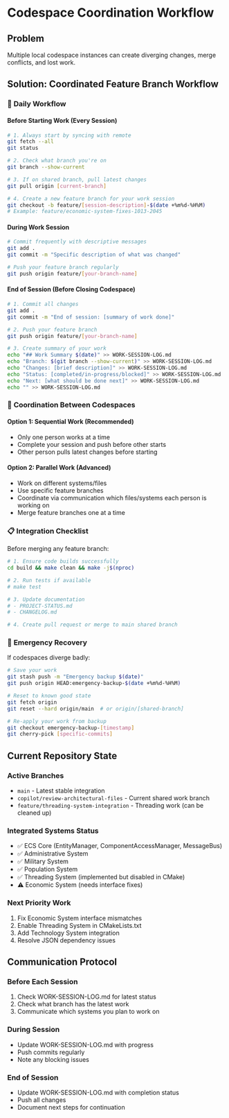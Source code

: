# Codespace Coordination Workflow

## Problem
Multiple local codespace instances can create diverging changes, merge conflicts, and lost work.

## Solution: Coordinated Feature Branch Workflow

### 🔄 **Daily Workflow**

#### Before Starting Work (Every Session)
```bash
# 1. Always start by syncing with remote
git fetch --all
git status

# 2. Check what branch you're on
git branch --show-current

# 3. If on shared branch, pull latest changes
git pull origin [current-branch]

# 4. Create a new feature branch for your work session
git checkout -b feature/[session-description]-$(date +%m%d-%H%M)
# Example: feature/economic-system-fixes-1013-2045
```

#### During Work Session
```bash
# Commit frequently with descriptive messages
git add .
git commit -m "Specific description of what was changed"

# Push your feature branch regularly
git push origin feature/[your-branch-name]
```

#### End of Session (Before Closing Codespace)
```bash
# 1. Commit all changes
git add .
git commit -m "End of session: [summary of work done]"

# 2. Push your feature branch
git push origin feature/[your-branch-name]

# 3. Create summary of your work
echo "## Work Summary $(date)" >> WORK-SESSION-LOG.md
echo "Branch: $(git branch --show-current)" >> WORK-SESSION-LOG.md
echo "Changes: [brief description]" >> WORK-SESSION-LOG.md
echo "Status: [completed/in-progress/blocked]" >> WORK-SESSION-LOG.md
echo "Next: [what should be done next]" >> WORK-SESSION-LOG.md
echo "" >> WORK-SESSION-LOG.md
```

### 🤝 **Coordination Between Codespaces**

#### Option 1: Sequential Work (Recommended)
- Only one person works at a time
- Complete your session and push before other starts
- Other person pulls latest changes before starting

#### Option 2: Parallel Work (Advanced)
- Work on different systems/files
- Use specific feature branches
- Coordinate via communication which files/systems each person is working on
- Merge feature branches one at a time

### 📋 **Integration Checklist**

Before merging any feature branch:
```bash
# 1. Ensure code builds successfully
cd build && make clean && make -j$(nproc)

# 2. Run tests if available
# make test

# 3. Update documentation
# - PROJECT-STATUS.md
# - CHANGELOG.md  

# 4. Create pull request or merge to main shared branch
```

### 🚨 **Emergency Recovery**

If codespaces diverge badly:
```bash
# Save your work
git stash push -m "Emergency backup $(date)"
git push origin HEAD:emergency-backup-$(date +%m%d-%H%M)

# Reset to known good state  
git fetch origin
git reset --hard origin/main  # or origin/[shared-branch]

# Re-apply your work from backup
git checkout emergency-backup-[timestamp]
git cherry-pick [specific-commits]
```

## Current Repository State

### Active Branches
- `main` - Latest stable integration
- `copilot/review-architectural-files` - Current shared work branch
- `feature/threading-system-integration` - Threading work (can be cleaned up)

### Integrated Systems Status
- ✅ ECS Core (EntityManager, ComponentAccessManager, MessageBus)
- ✅ Administrative System 
- ✅ Military System
- ✅ Population System
- ✅ Threading System (implemented but disabled in CMake)
- ⚠️ Economic System (needs interface fixes)

### Next Priority Work
1. Fix Economic System interface mismatches
2. Enable Threading System in CMakeLists.txt
3. Add Technology System integration
4. Resolve JSON dependency issues

## Communication Protocol

### Before Each Session
1. Check WORK-SESSION-LOG.md for latest status
2. Check what branch has the latest work
3. Communicate which systems you plan to work on

### During Session
- Update WORK-SESSION-LOG.md with progress
- Push commits regularly
- Note any blocking issues

### End of Session  
- Update WORK-SESSION-LOG.md with completion status
- Push all changes
- Document next steps for continuation